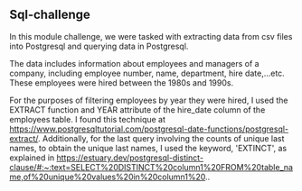 ## Sql-challenge
In this module challenge, we were tasked with extracting data from csv files into Postgresql and querying data in Postgresql.

The data includes information about employees and managers of a company, including employee number, name, department, hire date,...etc. These employees were hired between the 1980s and 1990s. 


For the purposes of filtering employees by year they were hired, I used the EXTRACT function and YEAR attribute of the hire_date column of the employees table. I found this technique at https://www.postgresqltutorial.com/postgresql-date-functions/postgresql-extract/. 
Additionally, for the last query involving the counts of unique last names, to obtain the unique last names, I used the keyword, 'EXTINCT', as explained in https://estuary.dev/postgresql-distinct-clause/#:~:text=SELECT%20DISTINCT%20column1%20FROM%20table_name,of%20unique%20values%20in%20column1%20..  
